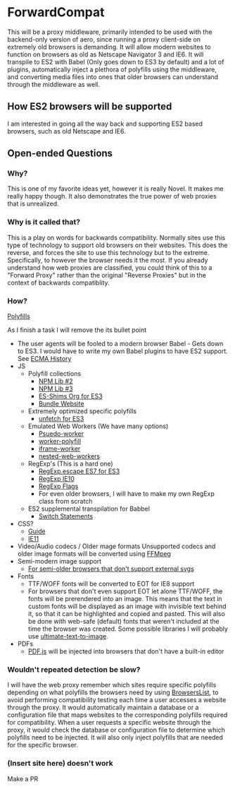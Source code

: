 # ForwardCompat

This will be a proxy middleware, primarily intended to be used with the backend-only version of aero, since running a proxy client-side on extremely old browsers is demanding. It will allow modern websites to function on browsers as old as Netscape Navigator 3 and IE6. It will transpile to ES2 with Babel (Only goes down to ES3 by default) and a lot of plugins, automatically inject a plethora of polyfills using the middleware, and converting media files into ones that older browsers can understand through the middleware as well.

## How ES2 browsers will be supported

I am interested in going all the way back and supporting ES2 based browsers, such as old Netscape and IE6.

## Open-ended Questions

### Why?

This is one of my favorite ideas yet, however it is really Novel. It makes me really happy though. It also demonstrates the true power of web proxies that is unrealized.

### Why is it called that?

This is a play on words for backwards compatibility. Normally sites use this type of technology to support old browsers on their websites. This does the reverse, and forces the site to use this technology but to the extreme. Specifically, to however the browser needs it the most. If you already understand how web proxies are classified, you could think of this to a "Forward Proxy" rather than the original "Reverse Proxies" but in the context of backwards compatiblity.

### How?

[Polyfills](https://web.dev/articles/the-end-of-ie)

As I finish a task I will remove the its bullet point

- The user agents will be fooled to a modern browser
  Babel - Gets down to ES3. I would have to write my own Babel plugins to have ES2 support. See [ECMA History](https://www.educative.io/blog/javascript-versions-history)
- JS
  - Polyfill collections
    - [NPM Lib #2](https://github.com/JakeChampion/polyfill-library)
    - [NPM Lib #3](https://www.npmjs.com/package/babel-plugin-polyfill-es-shims)
    - [ES-Shims Org for ES3](https://github.com/es-shims)
    - [Bundle Website](https://polyfill.io/v3)
  - Extremely optimized specific polyfills
    - [unfetch for ES3](https://www.npmjs.com/package/unfetch)
  - Emulated Web Workers (We have many options)
    - [Psuedo-worker](https://github.com/nolanlawson/pseudo-worker)
    - [worker-polyfill](https://www.npmjs.com/package/worker-polyfill)
    - [iframe-worker](https://www.npmjs.com/package/iframe-worker)
    - [nested-web-workers](https://www.npmjs.com/package/nested-web-workers)
  - RegExp's (This is a hard one)
    - [RegExp.escape ES7 for ES3](https://www.npmjs.com/package/regexp.escape)
    - [RegExp IE10](https://www.npmjs.com/package/regexp-polyfill)
    - [RegExp Flags](https://www.npmjs.com/package/regexp.prototype.flags)
    - For even older browsers, I will have to make my own RegExp class from scratch
  - ES2 supplemental transpilation for Babbel
    - [Switch Statements](https://www.npmjs.com/package/babel-plugin-transform-sequence-discriminants)
- CSS?
  - [Guide](https://ricostacruz.com/til/ie-polyfills)
  - [IE11](https://github.com/nuxodin/ie11CustomProperties)
- Video/Audio codecs / Older mage formats
  Unsupported codecs and older image formats will be converted using [FFMpeg](https://www.npmjs.com/package/web-ffmpeg?activeTab=readme)
- Semi-modern image support
  - [For semi-older browsers that don't support external svgs](https://github.com/thasmo/external-svg-polyfill)
- Fonts
  - TTF/WOFF fonts will be converted to EOT for IE8 support
  - For browsers that don't even support EOT let alone TTF/WOFF, the fonts will be prerendered into an image. This means that the text in custom fonts will be displayed as an image with invisible text behind it, so that it can be highlighted and copied and pasted. This will also be done with web-safe (default) fonts that weren't included at the time the browser was created. Some possible libraries I will probably use [ultimate-text-to-image](https://github.com/terence410/ultimate-text-to-image).
- PDFs
  - [PDF.js](https://mozilla.github.io/pdf.js) will be injected into browsers that don't have a built-in editor

### Wouldn't repeated detection be slow?

I will have the web proxy remember which sites require specific polyfills depending on what polyfills the browsers need by using [BrowsersList](https://browsersl.ist/), to avoid performing compatibility testing each time a user accesses a website through the proxy. It would automatically maintain a database or a configuration file that maps websites to the corresponding polyfills required for compatibility. When a user requests a specific website through the proxy, it would check the database or configuration file to determine which polyfills need to be injected. It will also only inject polyfills that are needed for the specific browser.

### (Insert site here) doesn't work

Make a PR
